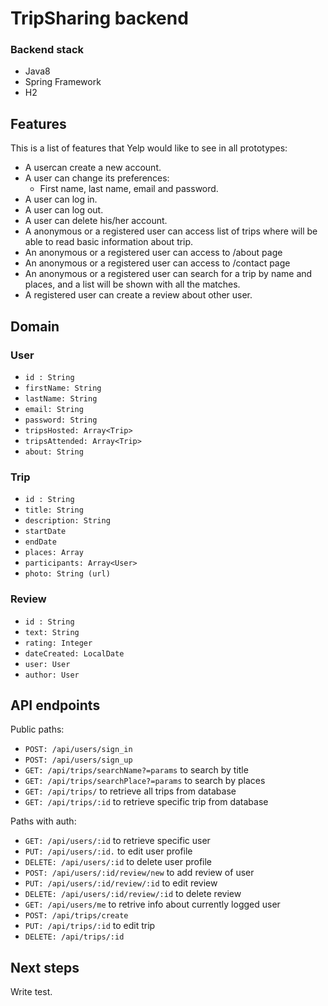 # TripSharing backend

### Backend stack
* Java8
* Spring Framework
* H2 

## Features
This is a list of features that Yelp would like to see in all prototypes:
* A usercan create a new account.
* A user can change its preferences: 
  * First name, last name, email and password.
* A user can log in.
* A user can log out.
* A user can delete his/her account.
* A anonymous or a registered user can access list of trips where will be able to read basic information about trip.
* An anonymous or a registered user can access to /about page 
* An anonymous or a registered user can access to /contact page
* An anonymous or a registered user can search for a trip by name and places, and a list will be shown with all the matches.
* A registered user can create a review about other user.

## Domain
### User
* `id : String`
* `firstName: String`
* `lastName: String`
* `email: String`
* `password: String`
* `tripsHosted: Array<Trip>`
* `tripsAttended: Array<Trip>`
* `about: String`

### Trip
* `id : String`
* `title: String`
* `description: String`
* `startDate`
* `endDate`
* `places: Array`
* `participants: Array<User>`
* `photo: String (url)`

### Review
* `id : String`
* `text: String`
* `rating: Integer`
* `dateCreated: LocalDate `
* `user: User`
* `author: User`

## API endpoints

Public paths:
* `POST: /api/users/sign_in`
* `POST: /api/users/sign_up`
* `GET: /api/trips/searchName?=params` to search by title
* `GET: /api/trips/searchPlace?=params` to search by places
* `GET: /api/trips/` to retrieve all trips from database
* `GET: /api/trips/:id` to retrieve specific trip from database

Paths with auth:
* `GET: /api/users/:id` to retrieve specific user
* `PUT: /api/users/:id.` to edit user profile
* `DELETE: /api/users/:id` to delete user profile 
* `POST: /api/users/:id/review/new` to add review of user
* `PUT: /api/users/:id/review/:id` to edit review
* `DELETE: /api/users/:id/review/:id` to delete review
* `GET: /api/users/me` to retrive info about currently logged user
* `POST: /api/trips/create`
* `PUT: /api/trips/:id` to edit trip
* `DELETE: /api/trips/:id`

## Next steps
Write test.
